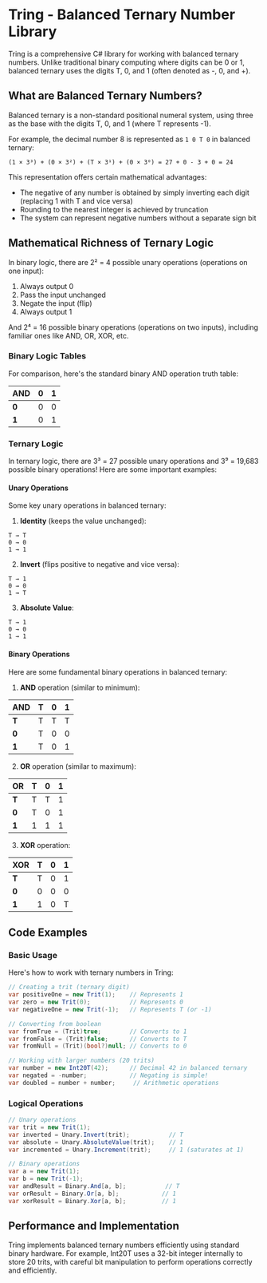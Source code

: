 # Tring - Balanced Ternary Number Library

Tring is a comprehensive C# library for working with balanced ternary numbers. Unlike traditional binary computing where digits can be 0 or 1, balanced ternary uses the digits T, 0, and 1 (often denoted as -, 0, and +).

## What are Balanced Ternary Numbers?

Balanced ternary is a non-standard positional numeral system, using three as the base with the digits T, 0, and 1 (where T represents -1). 

For example, the decimal number 8 is represented as `1 0 T 0` in balanced ternary:
```
(1 × 3³) + (0 × 3²) + (T × 3¹) + (0 × 3⁰) = 27 + 0 - 3 + 0 = 24
```

This representation offers certain mathematical advantages:
- The negative of any number is obtained by simply inverting each digit (replacing 1 with T and vice versa)
- Rounding to the nearest integer is achieved by truncation
- The system can represent negative numbers without a separate sign bit

## Mathematical Richness of Ternary Logic

In binary logic, there are 2² = 4 possible unary operations (operations on one input):
1. Always output 0
2. Pass the input unchanged
3. Negate the input (flip)
4. Always output 1

And 2⁴ = 16 possible binary operations (operations on two inputs), including familiar ones like AND, OR, XOR, etc.

### Binary Logic Tables

For comparison, here's the standard binary AND operation truth table:

| AND | **0** | **1** |
|-----|-------|-------|
| **0** |  0   |   0   |
| **1** |  0   |   1   |

### Ternary Logic

In ternary logic, there are 3³ = 27 possible unary operations and 3⁹ = 19,683 possible binary operations! Here are some important examples:

#### Unary Operations

Some key unary operations in balanced ternary:

1. **Identity** (keeps the value unchanged):
```
T → T
0 → 0
1 → 1
```

2. **Invert** (flips positive to negative and vice versa):
```
T → 1
0 → 0
1 → T
```

3. **Absolute Value**:
```
T → 1
0 → 0
1 → 1
```

#### Binary Operations

Here are some fundamental binary operations in balanced ternary:

1. **AND** operation (similar to minimum):

| AND | **T** | **0** | **1** |
|-----|-------|-------|-------|
| **T** |  T   |   T   |   T   |
| **0** |  T   |   0   |   0   |
| **1** |  T   |   0   |   1   |

2. **OR** operation (similar to maximum):

| OR  | **T** | **0** | **1** |
|-----|-------|-------|-------|
| **T** |  T   |   T   |   1   |
| **0** |  T   |   0   |   1   |
| **1** |  1   |   1   |   1   |

3. **XOR** operation:

| XOR | **T** | **0** | **1** |
|-----|-------|-------|-------|
| **T** |  T   |   0   |   1   |
| **0** |  0   |   0   |   0   |
| **1** |  1   |   0   |   T   |

## Code Examples

### Basic Usage

Here's how to work with ternary numbers in Tring:

```csharp
// Creating a trit (ternary digit)
var positiveOne = new Trit(1);    // Represents 1
var zero = new Trit(0);           // Represents 0
var negativeOne = new Trit(-1);   // Represents T (or -1)

// Converting from boolean
var fromTrue = (Trit)true;        // Converts to 1
var fromFalse = (Trit)false;      // Converts to T
var fromNull = (Trit)(bool?)null; // Converts to 0

// Working with larger numbers (20 trits)
var number = new Int20T(42);      // Decimal 42 in balanced ternary
var negated = -number;            // Negating is simple!
var doubled = number + number;     // Arithmetic operations
```

### Logical Operations

```csharp
// Unary operations
var trit = new Trit(1);
var inverted = Unary.Invert(trit);           // T
var absolute = Unary.AbsoluteValue(trit);    // 1
var incremented = Unary.Increment(trit);     // 1 (saturates at 1)

// Binary operations
var a = new Trit(1);
var b = new Trit(-1);
var andResult = Binary.And[a, b];           // T
var orResult = Binary.Or[a, b];            // 1
var xorResult = Binary.Xor[a, b];          // 1
```

## Performance and Implementation

Tring implements balanced ternary numbers efficiently using standard binary hardware. For example, Int20T uses a 32-bit integer internally to store 20 trits, with careful bit manipulation to perform operations correctly and efficiently.
